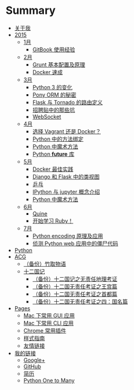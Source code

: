 # Summary

* [关于我](README.md)
* [2015]()
   * [1月]()
       * [GitBook 使用经验](2015/01/gitbook-tutorial.md)
   * [2月]()
       * [Grunt 基本配置及原理](2015/02/grunt.md)
       * [Docker 速成](2015/02/docker.md)
   * [3月]()
       * [Python 3 的变化](2015/03/python3.md)
       * [Pony ORM 的秘密](2015/03/pony.md)
       * [Flask 与 Tornado 的路由定义](2015/03/flask-tornado-router.md)
       * [招聘贴中的那些坑](career/job.md)
       * [WebSocket](2015/03/websocket.md)
   * [4月]()
       * [选择 Vagrant 还是 Docker？](2015/04/vagrant-vs-docker.md)
       * [Python 中的方法绑定](2015/04/python-bound-unbound-method.md)
       * [Python 中魔术方法](2015/04/magic-methods-in-python.md)
       * [Python __future__ 库](2015/04/python-future.md)
   * [5月]()
       * [Docker 最佳实践](2015/05/docker-best-practice.md)
       * [Django 和 Flask 中的类视图](2015/05/class-view-in-django-flask.md)
       * [乒乓](2015/05/pingpang.md)
       * [IPython 与 jupyter 概念介绍](2015/05/jupyter.md)
       * [Python 中魔术方法](2015/04/magic-methods-in-python.md)
   * [6月]()
       * [Quine](2015/06/quine.md)
       * [开始学习 Ruby！](2015/06/start-ruby.md)
   * [7月]()
       * [Python encoding 原理及应用](python/encoding.md)
       * [侦测 Python web 应用中的僵尸代码](python/web/coverage.md)
* [Python](python/README.md)
* [ACG](https://gist.github.com/kxxoling/0a65907b7cf99b88420c)
   * [（备份）竹取物语](acg/bamboo-cutter-tale/farewell.md)
   * [十二国记](acg/the-twelve-kindoms/README.md)
       * [（备份）十二国记之无责任地理考证](acg/the-twelve-kindoms/geography.md)
       * [（备份）十二国无责任考证之王宫篇](acg/the-twelve-kindoms/palace.md)
       * [（备份）十二国无责任考证之首都篇](acg/the-twelve-kindoms/capital.md)
       * [（备份）十二国无责任考证之四：国名篇](acg/the-twelve-kindoms/kindom-name.md)
* [Pages](pages/README.md)
   * [Mac 下常用 GUI 应用](pages/mac-gui.md)
   * [Mac 下常用 CLI 应用](pages/mac-cli.md)
   * [Chrome 常用插件](pages/chrome-plugin.md)
   * [样式指南](pages/style-guide.md)
   * [友情链接](pages/friend-links.md)
* [我的链接]()
   * [Google+](https://plus.google.com/110933537774298503345)
   * [GitHub](https://github.com/kxxoling)
   * [简历](http://gh.windrunner.info/resume)
   * [Python One to Many](http://py.windrunner.info)

